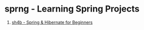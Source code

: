 sprng - Learning Spring Projects
================================

1. [sh4b - Spring & Hibernate for Beginners](sh4b)
